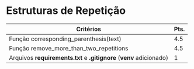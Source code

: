 # Estruturas de Repetição


| Critérios  |  Pts.  |
|---|---|
|  Função corresponding_parenthesis(text) |  4.5 |
|  Função remove_more_than_two_repetitions | 4.5  |
| Arquivos **requirements.txt** e **.gitignore** (**venv** adicionado)  | 1  |